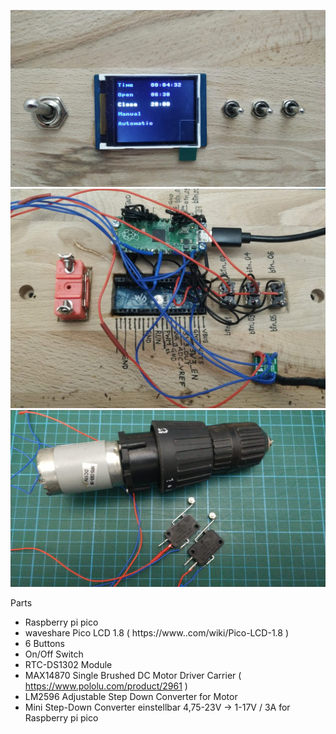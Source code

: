![Image of the user interface](https://github.com/arturertel/chicken_coop_door/blob/main/img/userinterface.jpg?raw=true)
![Image of the electronics on the back](https://github.com/arturertel/chicken_coop_door/blob/main/img/electronics.jpg?raw=true)
![Image of the motor and the limit switches](https://github.com/arturertel/chicken_coop_door/blob/main/img/motor.jpg?raw=true)

Parts
- Raspberry pi pico
- waveshare Pico LCD 1.8 ( https://www..com/wiki/Pico-LCD-1.8 ) 
- 6 Buttons
- On/Off Switch
- RTC-DS1302 Module 
- MAX14870 Single Brushed DC Motor Driver Carrier ( https://www.pololu.com/product/2961 )
- LM2596 Adjustable Step Down Converter for Motor 
- Mini Step-Down Converter einstellbar 4,75-23V -> 1-17V / 3A for Raspberry pi pico